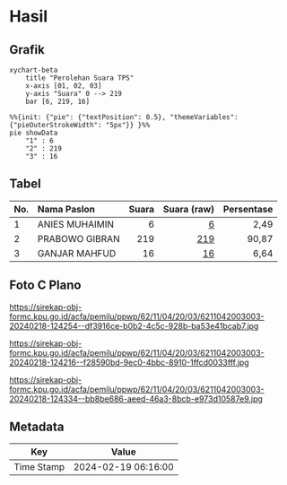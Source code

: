 # Hasil

## Grafik

```mermaid
xychart-beta
    title "Perolehan Suara TPS"
    x-axis [01, 02, 03]
    y-axis "Suara" 0 --> 219
    bar [6, 219, 16]
```

```mermaid
%%{init: {"pie": {"textPosition": 0.5}, "themeVariables": {"pieOuterStrokeWidth": "5px"}} }%%
pie showData
    "1" : 6
    "2" : 219
    "3" : 16
```

## Tabel

| No. | Nama Paslon    | Suara | Suara (raw) | Persentase |
|:--- |:-------------- | -----:| -----------:| ----------:|
| 1   | ANIES MUHAIMIN | 6     | [6][p-1]    | 2,49       |
| 2   | PRABOWO GIBRAN | 219   | [219][p-2]  | 90,87      |
| 3   | GANJAR MAHFUD  | 16    | [16][p-3]   | 6,64       |


[p-1]: https://github.com/gigit-pemilu/pemilu-2024-62-kalimantan-tengah/blob/main/pilpres/hitung-suara/sub/62-kalimantan-tengah/sub/11-pulang-pisau/sub/04-banama-tingang/sub/2003-lawang-uru/sub/003-tps/sub/paslon-1.txt
[p-2]: https://github.com/gigit-pemilu/pemilu-2024-62-kalimantan-tengah/blob/main/pilpres/hitung-suara/sub/62-kalimantan-tengah/sub/11-pulang-pisau/sub/04-banama-tingang/sub/2003-lawang-uru/sub/003-tps/sub/paslon-2.txt
[p-3]: https://github.com/gigit-pemilu/pemilu-2024-62-kalimantan-tengah/blob/main/pilpres/hitung-suara/sub/62-kalimantan-tengah/sub/11-pulang-pisau/sub/04-banama-tingang/sub/2003-lawang-uru/sub/003-tps/sub/paslon-3.txt

## Foto C Plano

https://sirekap-obj-formc.kpu.go.id/acfa/pemilu/ppwp/62/11/04/20/03/6211042003003-20240218-124254--df3916ce-b0b2-4c5c-928b-ba53e41bcab7.jpg

https://sirekap-obj-formc.kpu.go.id/acfa/pemilu/ppwp/62/11/04/20/03/6211042003003-20240218-124216--f28590bd-9ec0-4bbc-8910-1ffcd0033fff.jpg

https://sirekap-obj-formc.kpu.go.id/acfa/pemilu/ppwp/62/11/04/20/03/6211042003003-20240218-124334--bb8be686-aeed-46a3-8bcb-e973d10587e9.jpg


## Metadata

| Key        | Value               |
| ---------- | ------------------- |
| Time Stamp | 2024-02-19 06:16:00 |



